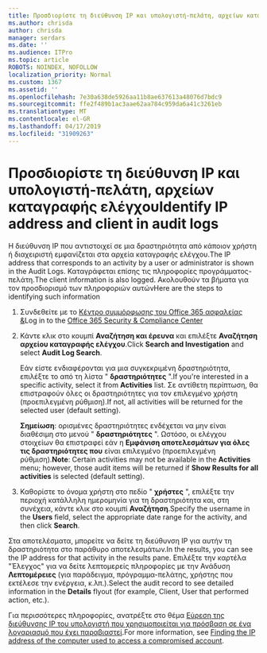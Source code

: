 ```yaml
---
title: Προσδιορίστε τη διεύθυνση IP και υπολογιστή-πελάτη, αρχείων καταγραφής ελέγχου
ms.author: chrisda
author: chrisda
manager: serdars
ms.date: ''
ms.audience: ITPro
ms.topic: article
ROBOTS: NOINDEX, NOFOLLOW
localization_priority: Normal
ms.custom: 1367
ms.assetid: ''
ms.openlocfilehash: 7e30a638de5926aa11b8ae637613a48076d7bdc9
ms.sourcegitcommit: ffe2f489b1ac3aae62aa784c959da6a41c3261eb
ms.translationtype: MT
ms.contentlocale: el-GR
ms.lasthandoff: 04/17/2019
ms.locfileid: "31909263"
---
```

# <a name="identify-ip-address-and-client-in-audit-logs"></a><span data-ttu-id="d59d4-102">Προσδιορίστε τη διεύθυνση IP και υπολογιστή-πελάτη, αρχείων καταγραφής ελέγχου</span><span class="sxs-lookup"><span data-stu-id="d59d4-102">Identify IP address and client in audit logs</span></span>

<span data-ttu-id="d59d4-103">Η διεύθυνση IP που αντιστοιχεί σε μια δραστηριότητα από κάποιον χρήστη ή διαχειριστή εμφανίζεται στα αρχεία καταγραφής ελέγχου.</span><span class="sxs-lookup"><span data-stu-id="d59d4-103">The IP address that corresponds to an activity by a user or administrator is shown in the Audit Logs.</span></span> <span data-ttu-id="d59d4-104">Καταγράφεται επίσης τις πληροφορίες προγράμματος-πελάτη.</span><span class="sxs-lookup"><span data-stu-id="d59d4-104">The client information is also logged.</span></span> <span data-ttu-id="d59d4-105">Ακολουθούν τα βήματα για τον προσδιορισμό των πληροφοριών αυτών</span><span class="sxs-lookup"><span data-stu-id="d59d4-105">Here are the steps to identifying such information</span></span>

1. <span data-ttu-id="d59d4-106">Συνδεθείτε με το [Κέντρο συμμόρφωσης του Office 365 ασφαλείας &](https://protection.office.com/)</span><span class="sxs-lookup"><span data-stu-id="d59d4-106">Log in to the [Office 365 Security & Compliance Center](https://protection.office.com/)</span></span>

2. <span data-ttu-id="d59d4-107">Κάντε κλικ στο κουμπί **Αναζήτηση και έρευνα** και επιλέξτε **Αναζήτηση αρχείου καταγραφής ελέγχου**.</span><span class="sxs-lookup"><span data-stu-id="d59d4-107">Click **Search and Investigation** and select **Audit Log Search**.</span></span>

   <span data-ttu-id="d59d4-108">Εάν είστε ενδιαφέρονται για μια συγκεκριμένη δραστηριότητα, επιλέξτε το από τη λίστα " **δραστηριότητες** ".</span><span class="sxs-lookup"><span data-stu-id="d59d4-108">If you're interested in a specific activity, select it from **Activities** list.</span></span> <span data-ttu-id="d59d4-109">Σε αντίθετη περίπτωση, θα επιστραφούν όλες οι δραστηριότητες για τον επιλεγμένο χρήστη (προεπιλεγμένη ρύθμιση).</span><span class="sxs-lookup"><span data-stu-id="d59d4-109">If not, all activities will be returned for the selected user (default setting).</span></span>

   <span data-ttu-id="d59d4-110">**Σημείωση**: ορισμένες δραστηριότητες ενδέχεται να μην είναι διαθέσιμη στο μενού " **δραστηριότητες** ". Ωστόσο, οι ελέγχου στοιχείων θα επιστραφεί εάν η **Εμφάνιση αποτελεσμάτων για όλες τις δραστηριότητες που** είναι επιλεγμένο (προεπιλεγμένη ρύθμιση).</span><span class="sxs-lookup"><span data-stu-id="d59d4-110">**Note**: Certain activities may not be available in the **Activities** menu; however, those audit items will be returned if **Show Results for all activities** is selected (default setting).</span></span>

3. <span data-ttu-id="d59d4-111">Καθορίστε το όνομα χρήστη στο πεδίο " **χρήστες** ", επιλέξτε την περιοχή κατάλληλη ημερομηνία για τη δραστηριότητα και, στη συνέχεια, κάντε κλικ στο κουμπί **Αναζήτηση**.</span><span class="sxs-lookup"><span data-stu-id="d59d4-111">Specify the username in the **Users** field, select the appropriate date range for the activity, and then click **Search**.</span></span>

<span data-ttu-id="d59d4-112">Στα αποτελέσματα, μπορείτε να δείτε τη διεύθυνση IP για αυτήν τη δραστηριότητα στο παράθυρο αποτελεσμάτων.</span><span class="sxs-lookup"><span data-stu-id="d59d4-112">In the results, you can see the IP address for that activity in the results pane.</span></span> <span data-ttu-id="d59d4-113">Επιλέξτε την καρτέλα "Έλεγχος" για να δείτε λεπτομερείς πληροφορίες με την Ανάδυση **Λεπτομέρειες** (για παράδειγμα, πρόγραμμα-πελάτης, χρήστης που εκτέλεσε την ενέργεια, κ.λπ.).</span><span class="sxs-lookup"><span data-stu-id="d59d4-113">Select the audit record to see detailed information in the **Details** flyout (for example, Client, User that performed action, etc.).</span></span>

<span data-ttu-id="d59d4-114">Για περισσότερες πληροφορίες, ανατρέξτε στο θέμα [Εύρεση της διεύθυνσης IP του υπολογιστή που χρησιμοποιείται για πρόσβαση σε ένα λογαριασμό που έχει παραβιαστεί](https://docs.microsoft.com/office365/securitycompliance/auditing-troubleshooting-scenarios#finding-the-ip-address-of-the-computer-used-to-access-a-compromised-account).</span><span class="sxs-lookup"><span data-stu-id="d59d4-114">For more information, see [Finding the IP address of the computer used to access a compromised account](https://docs.microsoft.com/office365/securitycompliance/auditing-troubleshooting-scenarios#finding-the-ip-address-of-the-computer-used-to-access-a-compromised-account).</span></span>
